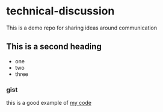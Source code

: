 # technical-discussion
This is a demo repo for sharing ideas around communication

## This is a second heading

* one
* two
* three

### gist 
this is a good example of [my code](https://gist.github.com/gforce1999/8d958a7307456b7a32cd9aa9e482e65d)
